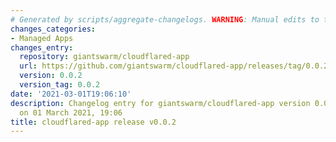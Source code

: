 ```yaml
---
# Generated by scripts/aggregate-changelogs. WARNING: Manual edits to this files will be overwritten.
changes_categories:
- Managed Apps
changes_entry:
  repository: giantswarm/cloudflared-app
  url: https://github.com/giantswarm/cloudflared-app/releases/tag/0.0.2
  version: 0.0.2
  version_tag: 0.0.2
date: '2021-03-01T19:06:10'
description: Changelog entry for giantswarm/cloudflared-app version 0.0.2, published
  on 01 March 2021, 19:06
title: cloudflared-app release v0.0.2
---
```



